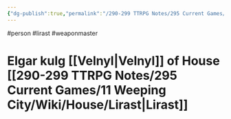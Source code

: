 ```yaml
---
{"dg-publish":true,"permalink":"/290-299 TTRPG Notes/295 Current Games/11 Weeping City/Wiki/Person/Elgar/"}
---
```



#person #lirast #weaponmaster 

# Elgar kulg [[Velnyl\|Velnyl]] of House [[290-299 TTRPG Notes/295 Current Games/11 Weeping City/Wiki/House/Lirast\|Lirast]]